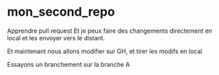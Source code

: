 # mon_second_repo
Apprendre pull request
Et je peux faire des changements directement en local et les envoyer vers le distant.

Et maintenant nous allons modifier sur GH, et tirer les modifs en local

Essayons un branchement sur la branche A
